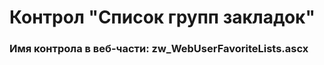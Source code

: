 ﻿---
description: 2.4.11.1
---
# Контрол "Список групп закладок"
### Имя контрола в веб-части: zw_WebUserFavoriteLists.ascx

